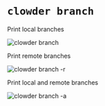 # `clowder branch`

Print local branches

![clowder branch](clowder-branch/clowder-branch.png)

Print remote branches

![clowder branch -r](clowder-branch/clowder-branch-r.png)

Print local and remote branches

![clowder branch -a](clowder-branch/clowder-branch-a.png)
